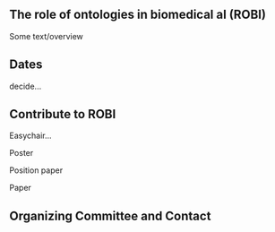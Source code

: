 ## The role of ontologies in biomedical aI (ROBI)

Some text/overview

## Dates

decide...

## Contribute to ROBI

Easychair...

Poster

Position paper

Paper

## Organizing Committee and Contact
